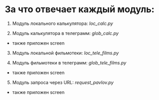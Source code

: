 # За что отвечает каждый модуль:
1. Модуль локального калькулятора:
_loc_calc.py_

2. Модуль калькулятора в телеграмм:
_glob_calc.py_
- также приложен screen

3. Модуль локальной фильмотеки:
_loc_tele_films.py_

4. Модуль фильмотеки в телеграмм:
_glob_tele_films.py_
- также приложен screen

5. Модуль запроса через URL:
_request_pavlov.py_
- также приложен screen